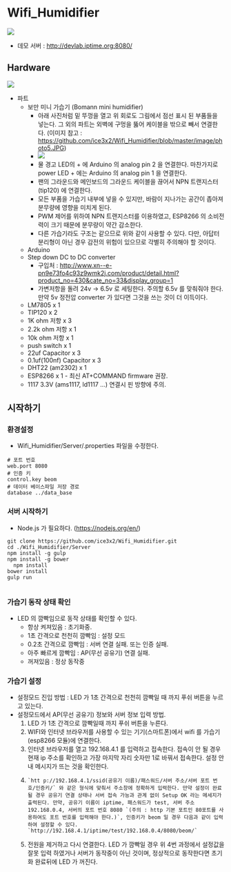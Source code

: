 # Wifi_Humidifier
![](https://raw.githubusercontent.com/ice3x2/Wifi_Humidifier/master/image/photo6.jpg)
 * 데모 서버 : http://devlab.iptime.org:8080/
 
## Hardware
![](https://raw.githubusercontent.com/ice3x2/Wifi_Humidifier/master/image/Schematic.jpg)
* 파트
  * 보만 미니 가습기 (Bomann mini humidifier)
    * 아래 사진처럼 밑 뚜껑을 열고 위 회로도 그림에서 점선 표시 된 부품들을 넣는다. 그 외의 파트는 외벽에 구멍을 뚫어 케이블을 밖으로 빼서 연결한다. (이미지 참고 : https://github.com/ice3x2/Wifi_Humidifier/blob/master/image/photo5.JPG)
    * ![](https://github.com/ice3x2/Wifi_Humidifier/blob/master/image/photo3.JPG)
    * 물 경고 LED의 + 에 Arduino 의 analog pin 2 을 연결한다. 마찬가지로 power LED + 에는 Arduino 의 analog pin 1 을 연결한다.
    * 팬의 그라운드와 메인보드의 그라운드 케이블을 끊어서 NPN 트랜지스터(tip120) 에 연결한다.
    * 모든 부품을 가습기 내부에 넣을 수 있지만, 바람이 지나가는 공간이 좁아져 분무량에 영향을 미치게 된다.  
    * PWM 제어를 위하여 NPN 트랜지스터를 이용하였고, ESP8266 의 소비전력이 크기 때문에 분무량이 약간 감소한다. 
    * 다른 가습기라도 구조는 같으므로 위와 같이 사용할 수 있다. 다만, 아답터 분리형이 아닌 경우 감전의 위험이 있으므로 각별히 주의해야 할 것이다.
  * Arduino 
  * Step down DC to DC converter
    * 구입처 : http://www.xn--e-pn9e73fo4c93z9wmk2j.com/product/detail.html?product_no=430&cate_no=33&display_group=1
    * 가변저항을 돌려 24v -> 6.5v 로 세팅한다. 주의할 6.5v 를 맞춰줘야 한다. 만약 5v 정전압 converter 가 있다면 그것을 쓰는 것이 더 이득이다.
  * LM7805 x 1
  * TIP120 x 2
  * 1K ohm 저항 x 3
  * 2.2k ohm 저항 x 1
  * 10k ohm 저항 x 1
  * push switch x 1
  * 22uf Capacitor x 3
  * 0.1uf(100nf) Capacitor x 3
  * DHT22 (am2302) x 1
  * ESP8266 x 1 - 최신 AT+COMMAND firmware 권장.
  * 1117 3.3V (ams1117, ld1117 ...) 연결시 핀 방향에 주의.
  
## 시작하기
### 환경설정 
  * Wifi_Humidifier/Server/.properties 파일을 수정한다.
  ```
# 포트 번호
web.port 8080 
# 인증 키
control.key beom 
# 데이터 베이스파일 저장 경로
database ../data_base
  
  ```
  
### 서버 시작하기
  * Node.js 가 필요하다. (https://nodejs.org/en/)
  ```
  git clone https://github.com/ice3x2/Wifi_Humidifier.git
  cd ./Wifi_Humidifier/Server
  npm install -g gulp
  npm install -g bower
 	npm install
  bower install
  gulp run
  	
  ```
  
### 가습기 동작 상태 확인
  * LED 의 깜빡임으로 동작 상태를 확인할 수 있다.
    * 항상 켜져있음 : 초기화중.
    * 1초 간격으로 천천히 깜빡임 : 설정 모드
    * 0.2초 간격으로 깜빡임 : 서버 연결 실패. 또는 인증 실패.
    * 아주 빠르게 깜빡임 : AP(무선 공유기) 연결 실패.
    * 꺼져있음 : 정상 동작중
    
### 가습기 설정
  * 설정모드 진입 방법 : LED 가 1초 간격으로 천천히 깜빡일 때 까지 푸쉬 버튼을 누르고 있는다.
  * 설정모드에서 AP(무선 공유기) 정보와 서버 정보 입력 방법. 
     1. LED 가 1초 간격으로 깜빡일때 까지 푸쉬 버튼을 누른다.
     2. WIFI와 인터넷 브라우저를 사용할 수 있는 기기(스마트폰)에서 wifi 를 가습기(esp8266 모듈)에 연결한다.
     3. 인터넷 브라우저를 열고 192.168.4.1 를 입력하고 접속한다. 접속이 안 될 경우 현재 ip 주소를 확인하고 가장 마지막 자리 숫자만 1로 바꿔서 접속한다. 설정 안내 메시지가 뜨는 것을 확인한다.
     4. 	`htt p://192.168.4.1/ssid(공유기 이름)/패스워드/서버 주소/서버 포트 번호/인증키/` 와 같은 형식에 맞춰서 주소창에 정확하게 입력한다. 만약 설정이 완료될 경우 공유기 연결 상태나 서버 접속 가능과 관계 없이 Setup OK 라는 메세지가 출력된다. 만약, 공유기 이름이 iptime, 패스워드가 test, 서버 주소 192.168.0.4, 서버의 포트 번호 8080 `(주의 : http 기본 포트인 80포트를 사용하여도 포트 번호를 입력해야 한다.)`, 인증키가 beom 일 경우 다음과 같이 입력하여 설정할 수 있다. `http://192.168.4.1/iptime/test/192.168.0.4/8080/beom/`
     5. 전원을 제거하고 다시 연결한다. LED 가 깜빡일 경우 위 4번 과정에서 설정값을 잘못 입력 하였거나 서버가 동작중이 아닌 것이며, 정상적으로 동작한다면 초기화 완료뒤에 LED 가 꺼진다. 
  
  
